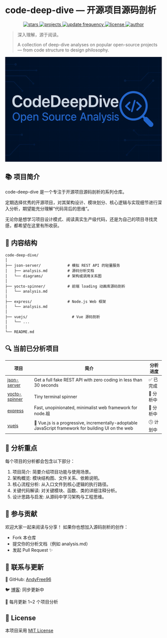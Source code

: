 # code-deep-dive — 开源项目源码剖析

<p align="center"> 
<a href="https://github.com/AndyFree96/code-deep-dive /stargazers"> 
<img src="https://img.shields.io/github/stars/AndyFree96/code-deep-dive ?style=flat-square&color=yellow" alt="stars"> </a> 
<a href="#"> <img src="https://img.shields.io/badge/projects-4-blueviolet?style=flat-square" alt="projects"> </a> 
<a href="#"> <img src="https://img.shields.io/badge/update-weekly-success?style=flat-square" alt="update frequency"> </a> 
<a href="LICENSE"> 
<img src="https://img.shields.io/badge/license-MIT-green?style=flat-square" alt="license"> </a>
 <a href="#"> <img src="https://img.shields.io/badge/author-Anthony%20Free-orange?style=flat-square" alt="author"> </a> 
</p>

> 深入理解，源于阅读。
>
> A collection of deep-dive analyses on popular open-source projects — from code structure to design philosophy.

![](./images/banner.png)

## 📚 项目简介

code-deep-dive 是一个专注于开源项目源码剖析的系列仓库。

定期选择优秀的开源项目，对其架构设计、模块划分、核心逻辑与实现细节进行深入分析，期望能充分理解“代码背后的思维”。

无论你是想学习项目设计模式、阅读真实生产级代码，还是为自己的项目寻找灵感，都希望在这里有所收获。

## 🧩 内容结构

```
code-deep-dive/
│
├── json-server/            # 模拟 REST API 的轻量服务
│   ├── analysis.md         # 源码分析文档
│   └── diagrams/           # 架构或调用关系图
│
├── yocto-spinner/          # 前端 loading 动画库源码剖析
│   └── analysis.md
│
├── express/                # Node.js Web 框架
│   └── analysis.md
│
├── vuejs/                    # Vue 源码剖析
│   └── ...
│
└── README.md
```

## 🔍 当前已分析项目

| 项目                                                           | 简介                                                                                                | 分析进度  |
| -------------------------------------------------------------- | --------------------------------------------------------------------------------------------------- | --------- |
| [json-server](https://github.com/typicode/json-server)         | Get a full fake REST API with zero coding in less than 30 seconds                                   | ✅ 已完成 |
| [yocto-spinner](https://github.com/sindresorhus/yocto-spinner) | Tiny terminal spinner                                                                               | 🚧 分析中 |
| [express](https://github.com/expressjs/express)                | Fast, unopinionated, minimalist web framework for node.祖                                           | 🚧 分析中 |
| [vuejs](https://github.com/vuejs/core)                         | 🖖 Vue.js is a progressive, incrementally-adoptable JavaScript framework for building UI on the web | 🕓 计划中 |

## 🧭 分析重点

每个项目的分析都会包含以下部分：

1. 项目简介: 简要介绍项目功能与使用场景。
2. 架构概览: 模块结构图、文件关系、依赖说明。
3. 核心流程分析: 从入口文件到核心逻辑的执行路径。
4. 关键代码解读: 对关键模块、函数、类的详细注释分析。
5. 设计思路与启发: 从源码中学习架构与工程思维。

## 🤝 参与贡献

欢迎大家一起来阅读与分享！
如果你也想加入源码剖析的创作：

- Fork 本仓库
- 提交你的分析文档（例如 analysis.md）
- 发起 Pull Request ✨

## 📢 联系与更新

🐙 GitHub: [AndyFree96](https://github.com/AndyFree96)

🐦 [博客](https://andyfree96.github.io/): 同步更新中

📅 每月更新 1~2 个项目分析

## 🧩 License

本项目采用 [MIT License](./LICENSE)
